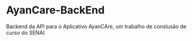 # AyanCare-BackEnd
Backend da API para o Aplicativo AyanCAre, um trabalho de conslusão de curso do SENAI.
